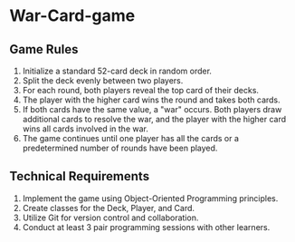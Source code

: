 # War-Card-game


## Game Rules

1. Initialize a standard 52-card deck in random order.
2. Split the deck evenly between two players.
3. For each round, both players reveal the top card of their decks.
4. The player with the higher card wins the round and takes both cards.
5. If both cards have the same value, a "war" occurs. Both players draw additional cards to resolve the war, and the player with the higher card wins all cards involved in the war.
6. The game continues until one player has all the cards or a predetermined number of rounds have been played.

## Technical Requirements

1. Implement the game using Object-Oriented Programming principles.
2. Create classes for the Deck, Player, and Card.
3. Utilize Git for version control and collaboration.
4. Conduct at least 3 pair programming sessions with other learners.

